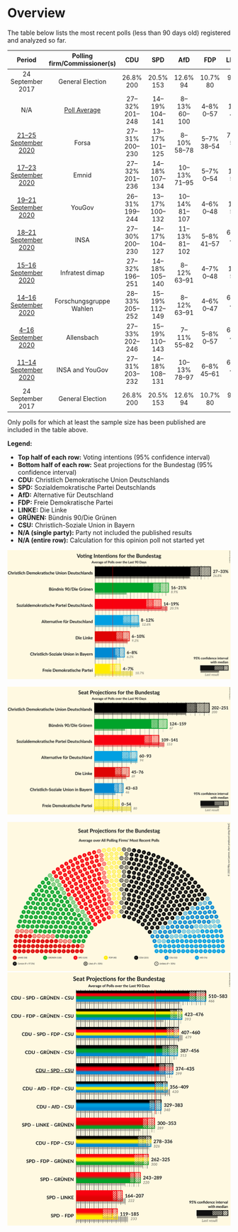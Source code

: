 # Overview

The table below lists the most recent polls (less than 90 days old) registered and analyzed so far.

| Period     | Polling firm/Commissioner(s) | CDU | SPD | AfD | FDP | LINKE | GRÜNEN | CSU |
|:----------:|:----------------------------:|:--:|:--:|:--:|:--:|:--:|:--:|:--:|
| 24 September 2017 | General Election | 26.8% <br> 200 | 20.5% <br> 153 | 12.6% <br> 94 | 10.7% <br> 80 | 9.2% <br> 69 | 8.9% <br> 67 | 6.2% <br> 46 |
| N/A | [Poll Average](average.html) | 27–32% <br> 201–248 | 14–19% <br> 104–141 | 8–13% <br> 60–100 | 4–8% <br> 0–57 | 6–10% <br> 45–75 | 16–22% <br> 120–168 | 6–8% <br> 42–63 |
| [21–25 September 2020](2020-09-25-Forsa.html) | Forsa | 27–31% <br> 200–230 | 13–17% <br> 101–125 | 8–10% <br> 58–78 | 5–7% <br> 38–54 | 7–9% <br> 52–70 | 19–23% <br> 145–173 | 6–8% <br> 41–58 |
| [17–23 September 2020](2020-09-23-Emnid.html) | Emnid | 27–32% <br> 201–236 | 14–18% <br> 107–134 | 10–13% <br> 71–95 | 5–7% <br> 0–54 | 7–10% <br> 50–71 | 16–20% <br> 120–149 | 6–8% <br> 42–60 |
| [19–21 September 2020](2020-09-21-YouGov.html) | YouGov | 26–31% <br> 199–244 | 13–17% <br> 100–132 | 10–14% <br> 81–107 | 4–6% <br> 0–48 | 8–11% <br> 56–82 | 16–20% <br> 123–157 | 5–8% <br> 41–62 |
| [18–21 September 2020](2020-09-21-INSA.html) | INSA | 27–30% <br> 200–230 | 14–17% <br> 104–127 | 11–13% <br> 81–102 | 5–8% <br> 41–57 | 6–9% <br> 47–63 | 16–19% <br> 122–147 | 6–8% <br> 43–59 |
| [15–16 September 2020](2020-09-16-Infratestdimap.html) | Infratest dimap | 27–32% <br> 196–251 | 14–18% <br> 105–140 | 8–12% <br> 63–91 | 4–7% <br> 0–48 | 6–10% <br> 50–75 | 18–23% <br> 132–172 | 5–8% <br> 41–65 |
| [14–16 September 2020](2020-09-16-ForschungsgruppeWahlen.html) | Forschungsgruppe Wahlen | 28–33% <br> 205–252 | 15–19% <br> 112–149 | 8–12% <br> 63–91 | 4–6% <br> 0–47 | 6–9% <br> 43–67 | 17–21% <br> 128–166 | 6–8% <br> 42–65 |
| [4–16 September 2020](2020-09-16-Allensbach.html) | Allensbach | 27–33% <br> 202–246 | 15–19% <br> 110–143 | 7–11% <br> 55–82 | 5–8% <br> 0–57 | 6–9% <br> 41–64 | 17–22% <br> 127–163 | 6–9% <br> 40–65 |
| [11–14 September 2020](2020-09-14-INSAandYouGov.html) | INSA and YouGov | 27–31% <br> 203–232 | 14–18% <br> 108–131 | 10–13% <br> 78–97 | 6–8% <br> 45–61 | 6–9% <br> 48–65 | 15–19% <br> 115–138 | 6–8% <br> 42–59 |
| 24 September 2017 | General Election | 26.8% <br> 200 | 20.5% <br> 153 | 12.6% <br> 94 | 10.7% <br> 80 | 9.2% <br> 69 | 8.9% <br> 67 | 6.2% <br> 46 |

Only polls for which at least the sample size has been published are included in the table above.

**Legend:**
+ **Top half of each row:** Voting intentions (95% confidence interval)
+ **Bottom half of each row:** Seat projections for the Bundestag (95% confidence interval)
+ **CDU:** Christlich Demokratische Union Deutschlands
+ **SPD:** Sozialdemokratische Partei Deutschlands
+ **AfD:** Alternative für Deutschland
+ **FDP:** Freie Demokratische Partei
+ **LINKE:** Die Linke
+ **GRÜNEN:** Bündnis 90/Die Grünen
+ **CSU:** Christlich-Soziale Union in Bayern
+ **N/A (single party):** Party not included the published results
+ **N/A (entire row):** Calculation for this opinion poll not started yet


![Graph with voting intentions not yet produced](average.png "Voting Intentions")

![Graph with seats not yet produced](average-seats.png "Seats")

![Graph with seating plan not yet produced](average-seating-plan.png "Seating Plan")
![Graph with coalitions seats not yet produced](average-coalitions-seats.png "Coalitions Seats")
